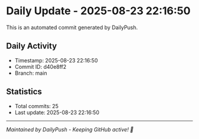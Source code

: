# Daily Update - 2025-08-23 22:16:50

This is an automated commit generated by DailyPush.

## Daily Activity
- Timestamp: 2025-08-23 22:16:50
- Commit ID: d40e8ff2
- Branch: main

## Statistics
- Total commits: 25
- Last update: 2025-08-23 22:16:50

---
*Maintained by DailyPush - Keeping GitHub active! 🚀*
